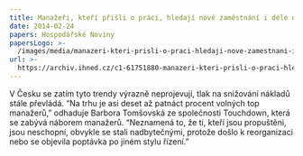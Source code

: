 ```yaml
---
title: Manažeři, kteří přišli o práci, hledají nové zaměstnání i déle než rok
date: 2014-02-24
papers: Hospodářské Noviny
papersLogo: >-
  /images/media/manazeri-kteri-prisli-o-praci-hledaji-nove-zamestnani-i-dele-nez-rok/papersLogo.png
url: >-
  https://archiv.ihned.cz/c1-61751880-manazeri-kteri-prisli-o-praci-hledaji-nove-zamestnani-i-dele-nez-rok
---
```

V Česku se zatím tyto trendy výrazně neprojevují, tlak na snižování nákladů stále převládá. “Na trhu je asi deset až patnáct procent volných top manažerů,” odhaduje Barbora Tomšovská ze společnosti Touchdown, která se zabývá náborem manažerů. “Neznamená to, že ti, kteří jsou propuštěni, jsou neschopní, obvykle se stali nadbytečnými, protože došlo k reorganizaci nebo se objevila poptávka po jiném stylu řízení.”
